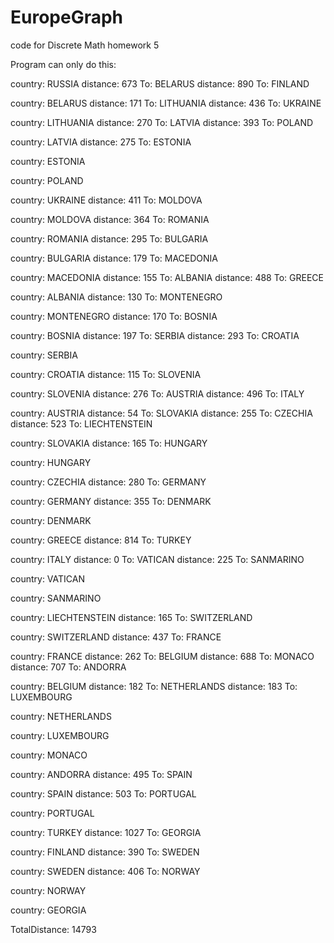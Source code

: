 # EuropeGraph
code for Discrete Math homework 5

Program can only do this:

country: RUSSIA
distance: 673  To: BELARUS
distance: 890  To: FINLAND

country: BELARUS
distance: 171  To: LITHUANIA
distance: 436  To: UKRAINE

country: LITHUANIA
distance: 270  To: LATVIA
distance: 393  To: POLAND

country: LATVIA
distance: 275  To: ESTONIA

country: ESTONIA

country: POLAND

country: UKRAINE
distance: 411  To: MOLDOVA

country: MOLDOVA
distance: 364  To: ROMANIA

country: ROMANIA
distance: 295  To: BULGARIA

country: BULGARIA
distance: 179  To: MACEDONIA

country: MACEDONIA
distance: 155  To: ALBANIA
distance: 488  To: GREECE

country: ALBANIA
distance: 130  To: MONTENEGRO

country: MONTENEGRO
distance: 170  To: BOSNIA

country: BOSNIA
distance: 197  To: SERBIA
distance: 293  To: CROATIA

country: SERBIA

country: CROATIA
distance: 115  To: SLOVENIA

country: SLOVENIA
distance: 276  To: AUSTRIA
distance: 496  To: ITALY

country: AUSTRIA
distance: 54  To: SLOVAKIA
distance: 255  To: CZECHIA
distance: 523  To: LIECHTENSTEIN

country: SLOVAKIA
distance: 165  To: HUNGARY

country: HUNGARY

country: CZECHIA
distance: 280  To: GERMANY

country: GERMANY
distance: 355  To: DENMARK

country: DENMARK

country: GREECE
distance: 814  To: TURKEY

country: ITALY
distance: 0  To: VATICAN
distance: 225  To: SANMARINO

country: VATICAN

country: SANMARINO

country: LIECHTENSTEIN
distance: 165  To: SWITZERLAND

country: SWITZERLAND
distance: 437  To: FRANCE

country: FRANCE
distance: 262  To: BELGIUM
distance: 688  To: MONACO
distance: 707  To: ANDORRA

country: BELGIUM
distance: 182  To: NETHERLANDS
distance: 183  To: LUXEMBOURG

country: NETHERLANDS

country: LUXEMBOURG

country: MONACO

country: ANDORRA
distance: 495  To: SPAIN

country: SPAIN
distance: 503  To: PORTUGAL

country: PORTUGAL

country: TURKEY
distance: 1027  To: GEORGIA

country: FINLAND
distance: 390  To: SWEDEN

country: SWEDEN
distance: 406  To: NORWAY

country: NORWAY

country: GEORGIA

TotalDistance: 14793

